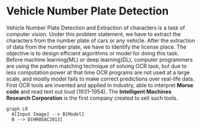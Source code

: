 # Vehicle Number Plate Detection
Vehicle Number Plate Detection and Extraction of characters is a task of computer vision. Under this problem statement, we have to extract the characters from the number plate of cars or any vehicle. After the extraction of data from the number plate, we have to Identify the license place. The objective is to design efficient algorithms or model for doing this task. Before machine learning(ML) or deep learning(DL), computer programmers are using the pattern matching technique of solving OCR task, but due to less computation power at that time OCR programs are not used at a large scale, and mostly model fails to make correct predictions over real-life data. First OCR tools are invented and applied in industry, able to interpret **Morse code** and read text out loud (1931–1954). The **Intelligent Machines Research Corporation** is the first company created to sell such tools.
```mermaid
graph LR
  A[Input Image] --> B[Model]
  B --> D[HR05AC2013]
```
